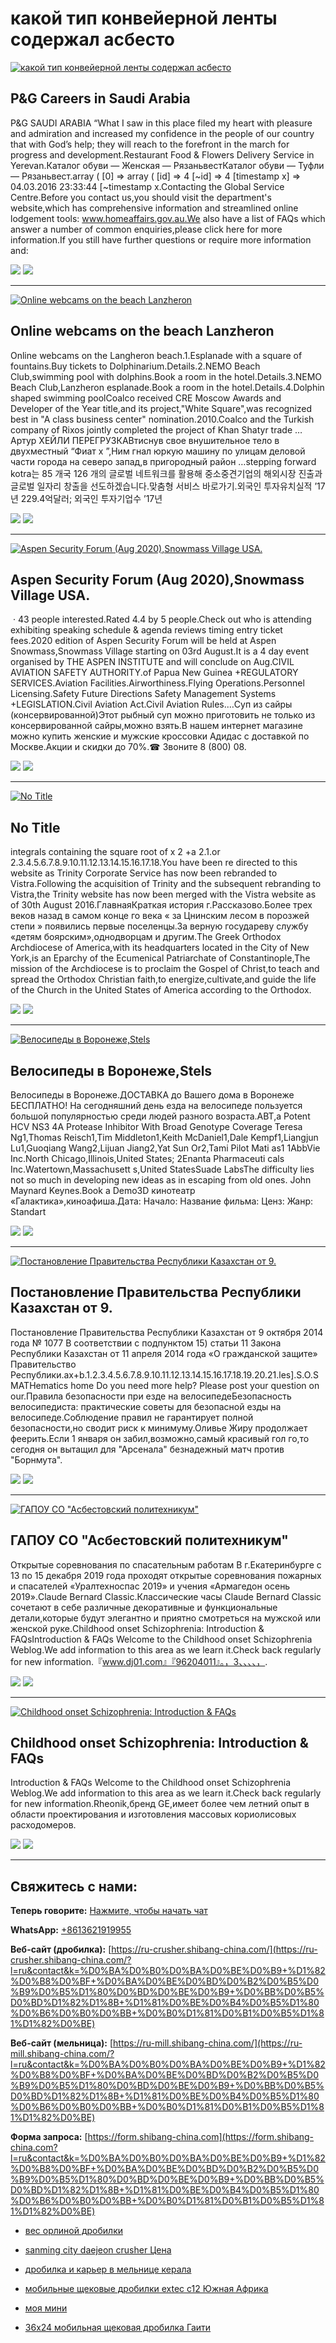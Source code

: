 # какой тип конвейерной ленты содержал асбесто

<a href="https://swt.shibang-china.com/?l=ru&img&k=%D0%BA%D0%B0%D0%BA%D0%BE%D0%B9+%D1%82%D0%B8%D0%BF+%D0%BA%D0%BE%D0%BD%D0%B2%D0%B5%D0%B9%D0%B5%D1%80%D0%BD%D0%BE%D0%B9+%D0%BB%D0%B5%D0%BD%D1%82%D1%8B+%D1%81%D0%BE%D0%B4%D0%B5%D1%80%D0%B6%D0%B0%D0%BB+%D0%B0%D1%81%D0%B1%D0%B5%D1%81%D1%82%D0%BE" target="_blank">![какой тип конвейерной ленты содержал асбесто](http://static.shibang-china.com/all-800x300/538.jpg)</a>

## P&amp;G Careers in Saudi Arabia
P&amp;G SAUDI ARABIA “What I saw in this place filed my heart with pleasure and admiration and increased my confidence in the people of our country that with God’s help; they will reach to the forefront in the march for progress and development.Restaurant Food &amp; Flowers Delivery Service in Yerevan.Каталог обуви — Женская — РязаньвестКаталог обуви — Туфли — Рязаньвест.array ( [0] =&gt; array ( [id] =&gt; 4 [~id] =&gt; 4 [timestamp x] =&gt; 04.03.2016 23:33:44 [~timestamp x.Contacting the Global Service Centre.Before you contact us,you should visit the department's website,which has comprehensive information and streamlined online lodgement tools: www.homeaffairs.gov.au.We also have a list of FAQs which answer a number of common enquiries,please click here for more information.If you still have further questions or require more information and:


<a href="https://whatsapp.shibangsoft.com/WhatsApp.php" target="_blank" title="WhatsApp">![](http://static.shibang-china.com/icon/whatsapp.png)</a> <a href="https://swt.shibang-china.com/?l=ru&icon&k=%D0%BA%D0%B0%D0%BA%D0%BE%D0%B9+%D1%82%D0%B8%D0%BF+%D0%BA%D0%BE%D0%BD%D0%B2%D0%B5%D0%B9%D0%B5%D1%80%D0%BD%D0%BE%D0%B9+%D0%BB%D0%B5%D0%BD%D1%82%D1%8B+%D1%81%D0%BE%D0%B4%D0%B5%D1%80%D0%B6%D0%B0%D0%BB+%D0%B0%D1%81%D0%B1%D0%B5%D1%81%D1%82%D0%BE" target="_blank">![](http://static.shibang-china.com/icon/chat-ru.png)</a>

---

<a href="https://swt.shibang-china.com/?l=ru&img&k=%D0%BA%D0%B0%D0%BA%D0%BE%D0%B9+%D1%82%D0%B8%D0%BF+%D0%BA%D0%BE%D0%BD%D0%B2%D0%B5%D0%B9%D0%B5%D1%80%D0%BD%D0%BE%D0%B9+%D0%BB%D0%B5%D0%BD%D1%82%D1%8B+%D1%81%D0%BE%D0%B4%D0%B5%D1%80%D0%B6%D0%B0%D0%BB+%D0%B0%D1%81%D0%B1%D0%B5%D1%81%D1%82%D0%BE" target="_blank">![Online webcams on the beach Lanzheron](http://static.shibang-china.com/all-800x300/963.jpg)</a>

## Online webcams on the beach Lanzheron
Online webcams on the Langheron beach.1.Esplanade with a square of fountains.Buy tickets to Dolphinarium.Details.2.NEMO Beach Club,swimming pool with dolphins.Book a room in the hotel.Details.3.NEMO Beach Club,Lanzheron esplanade.Book a room in the hotel.Details.4.Dolphin shaped swimming poolCoalco received CRE Moscow Awards and Developer of the Year title,and its project,&quot;White Square&quot;,was recognized best in &quot;A class business center&quot; nomination.2010.Coalco and the Turkish company of Rixos jointly completed the project of Khan Shatyr trade …Аpтуp ХЕЙЛИ ПЕРЕГРУЗКАВтиснув свое внушительное тело в двухместный “Фиат x ”,Ним гнал юркую машину по улицам деловой части города на северо запад,в пригородный район …stepping forward kotra는 85 개국 126 개의 글로벌 네트워크를 활용해 중소중견기업의 해외시장 진출과 글로벌 일자리 창출을 선도하겠습니다.맞춤형 서비스 바로가기.외국인 투자유치실적 ’17년 229.4억달러; 외국인 투자기업수 ’17년


<a href="https://whatsapp.shibangsoft.com/WhatsApp.php" target="_blank" title="WhatsApp">![](http://static.shibang-china.com/icon/whatsapp.png)</a> <a href="https://swt.shibang-china.com/?l=ru&icon&k=%D0%BA%D0%B0%D0%BA%D0%BE%D0%B9+%D1%82%D0%B8%D0%BF+%D0%BA%D0%BE%D0%BD%D0%B2%D0%B5%D0%B9%D0%B5%D1%80%D0%BD%D0%BE%D0%B9+%D0%BB%D0%B5%D0%BD%D1%82%D1%8B+%D1%81%D0%BE%D0%B4%D0%B5%D1%80%D0%B6%D0%B0%D0%BB+%D0%B0%D1%81%D0%B1%D0%B5%D1%81%D1%82%D0%BE" target="_blank">![](http://static.shibang-china.com/icon/chat-ru.png)</a>

---

<a href="https://swt.shibang-china.com/?l=ru&img&k=%D0%BA%D0%B0%D0%BA%D0%BE%D0%B9+%D1%82%D0%B8%D0%BF+%D0%BA%D0%BE%D0%BD%D0%B2%D0%B5%D0%B9%D0%B5%D1%80%D0%BD%D0%BE%D0%B9+%D0%BB%D0%B5%D0%BD%D1%82%D1%8B+%D1%81%D0%BE%D0%B4%D0%B5%D1%80%D0%B6%D0%B0%D0%BB+%D0%B0%D1%81%D0%B1%D0%B5%D1%81%D1%82%D0%BE" target="_blank">![Aspen Security Forum (Aug 2020),Snowmass Village USA.](http://static.shibang-china.com/all-800x300/832.jpg)</a>

## Aspen Security Forum (Aug 2020),Snowmass Village USA.
&nbsp;&#0183;&#32;43 people interested.Rated 4.4 by 5 people.Check out who is attending exhibiting speaking schedule &amp; agenda reviews timing entry ticket fees.2020 edition of Aspen Security Forum will be held at Aspen Snowmass,Snowmass Village starting on 03rd August.It is a 4 day event organised by THE ASPEN INSTITUTE and will conclude on Aug.CIVIL AVIATION SAFETY AUTHORITY.of Papua New Guinea +REGULATORY SERVICES.Aviation Facilities.Airworthiness.Flying Operations.Personnel Licensing.Safety Future Directions Safety Management Systems +LEGISLATION.Civil Aviation Act.Civil Aviation Rules.…Суп из сайры (консервированной)Этот рыбный суп можно приготовить не только из консервированной сайры,можно взять.В нашем интернет магазине можно купить женские и мужские кроссовки Адидас с доставкой по Москве.Акции и скидки до 70%.☎ Звоните 8 (800) 08.


<a href="https://whatsapp.shibangsoft.com/WhatsApp.php" target="_blank" title="WhatsApp">![](http://static.shibang-china.com/icon/whatsapp.png)</a> <a href="https://swt.shibang-china.com/?l=ru&icon&k=%D0%BA%D0%B0%D0%BA%D0%BE%D0%B9+%D1%82%D0%B8%D0%BF+%D0%BA%D0%BE%D0%BD%D0%B2%D0%B5%D0%B9%D0%B5%D1%80%D0%BD%D0%BE%D0%B9+%D0%BB%D0%B5%D0%BD%D1%82%D1%8B+%D1%81%D0%BE%D0%B4%D0%B5%D1%80%D0%B6%D0%B0%D0%BB+%D0%B0%D1%81%D0%B1%D0%B5%D1%81%D1%82%D0%BE" target="_blank">![](http://static.shibang-china.com/icon/chat-ru.png)</a>

---

<a href="https://swt.shibang-china.com/?l=ru&img&k=%D0%BA%D0%B0%D0%BA%D0%BE%D0%B9+%D1%82%D0%B8%D0%BF+%D0%BA%D0%BE%D0%BD%D0%B2%D0%B5%D0%B9%D0%B5%D1%80%D0%BD%D0%BE%D0%B9+%D0%BB%D0%B5%D0%BD%D1%82%D1%8B+%D1%81%D0%BE%D0%B4%D0%B5%D1%80%D0%B6%D0%B0%D0%BB+%D0%B0%D1%81%D0%B1%D0%B5%D1%81%D1%82%D0%BE" target="_blank">![No Title](http://static.shibang-china.com/all-800x300/549.jpg)</a>

## No Title
integrals containing the square root of x 2 +a 2.1.or 2.3.4.5.6.7.8.9.10.11.12.13.14.15.16.17.18.You have been re directed to this website as Trinity Corporate Service has now been rebranded to Vistra.Following the acquisition of Trinity and the subsequent rebranding to Vistra,the Trinity website has now been merged with the Vistra website as of 30th August 2016.ГлавнаяКраткая история г.Рассказово.Более трех веков назад в самом конце го века &#171; за Цнинским лесом в порозжей степи &#187; появились первые поселенцы.За верную государеву службу &#171;детям боярским&#187;,однодворцам и другим.The Greek Orthodox Archdiocese of America,with its headquarters located in the City of New York,is an Eparchy of the Ecumenical Patriarchate of Constantinople,The mission of the Archdiocese is to proclaim the Gospel of Christ,to teach and spread the Orthodox Christian faith,to energize,cultivate,and guide the life of the Church in the United States of America according to the Orthodox.


<a href="https://whatsapp.shibangsoft.com/WhatsApp.php" target="_blank" title="WhatsApp">![](http://static.shibang-china.com/icon/whatsapp.png)</a> <a href="https://swt.shibang-china.com/?l=ru&icon&k=%D0%BA%D0%B0%D0%BA%D0%BE%D0%B9+%D1%82%D0%B8%D0%BF+%D0%BA%D0%BE%D0%BD%D0%B2%D0%B5%D0%B9%D0%B5%D1%80%D0%BD%D0%BE%D0%B9+%D0%BB%D0%B5%D0%BD%D1%82%D1%8B+%D1%81%D0%BE%D0%B4%D0%B5%D1%80%D0%B6%D0%B0%D0%BB+%D0%B0%D1%81%D0%B1%D0%B5%D1%81%D1%82%D0%BE" target="_blank">![](http://static.shibang-china.com/icon/chat-ru.png)</a>

---

<a href="https://swt.shibang-china.com/?l=ru&img&k=%D0%BA%D0%B0%D0%BA%D0%BE%D0%B9+%D1%82%D0%B8%D0%BF+%D0%BA%D0%BE%D0%BD%D0%B2%D0%B5%D0%B9%D0%B5%D1%80%D0%BD%D0%BE%D0%B9+%D0%BB%D0%B5%D0%BD%D1%82%D1%8B+%D1%81%D0%BE%D0%B4%D0%B5%D1%80%D0%B6%D0%B0%D0%BB+%D0%B0%D1%81%D0%B1%D0%B5%D1%81%D1%82%D0%BE" target="_blank">![Велосипеды в Воронеже,Stels](http://static.shibang-china.com/all-800x300/1300.jpg)</a>

## Велосипеды в Воронеже,Stels
Велосипеды в Воронеже.ДОСТАВКА до Вашего дома в Воронеже БЕСПЛАТНО! На сегодняшний день езда на велосипеде пользуется большой популярностью среди людей разного возраста.ABT,a Potent HCV NS3 4A Protease Inhibitor With Broad Genotype Coverage Teresa Ng1,Thomas Reisch1,Tim Middleton1,Keith McDaniel1,Dale Kempf1,Liangjun Lu1,Guoqiang Wang2,Lijuan Jiang2,Yat Sun Or2,Tami Pilot Mati as1 1AbbVie Inc.North Chicago,Illinois,United States; 2Enanta Pharmaceuti cals Inc.Watertown,Massachusett s,United StatesSuade LabsThe difficulty lies not so much in developing new ideas as in escaping from old ones. John Maynard Keynes.Book a Demo3D кинотеатр &#171;Галактика&#187;,киноафиша.Дата: Начало: Название фильма: Ценз: Жанр: Standart


<a href="https://whatsapp.shibangsoft.com/WhatsApp.php" target="_blank" title="WhatsApp">![](http://static.shibang-china.com/icon/whatsapp.png)</a> <a href="https://swt.shibang-china.com/?l=ru&icon&k=%D0%BA%D0%B0%D0%BA%D0%BE%D0%B9+%D1%82%D0%B8%D0%BF+%D0%BA%D0%BE%D0%BD%D0%B2%D0%B5%D0%B9%D0%B5%D1%80%D0%BD%D0%BE%D0%B9+%D0%BB%D0%B5%D0%BD%D1%82%D1%8B+%D1%81%D0%BE%D0%B4%D0%B5%D1%80%D0%B6%D0%B0%D0%BB+%D0%B0%D1%81%D0%B1%D0%B5%D1%81%D1%82%D0%BE" target="_blank">![](http://static.shibang-china.com/icon/chat-ru.png)</a>

---

<a href="https://swt.shibang-china.com/?l=ru&img&k=%D0%BA%D0%B0%D0%BA%D0%BE%D0%B9+%D1%82%D0%B8%D0%BF+%D0%BA%D0%BE%D0%BD%D0%B2%D0%B5%D0%B9%D0%B5%D1%80%D0%BD%D0%BE%D0%B9+%D0%BB%D0%B5%D0%BD%D1%82%D1%8B+%D1%81%D0%BE%D0%B4%D0%B5%D1%80%D0%B6%D0%B0%D0%BB+%D0%B0%D1%81%D0%B1%D0%B5%D1%81%D1%82%D0%BE" target="_blank">![Постановление Правительства Республики Казахстан от 9.](http://static.shibang-china.com/all-800x300/913.jpg)</a>

## Постановление Правительства Республики Казахстан от 9.
Постановление Правительства Республики Казахстан от 9 октября 2014 года № 1077 В соответствии с подпунктом 15) статьи 11 Закона Республики Казахстан от 11 апреля 2014 года &#171;О гражданской защите&#187; Правительство Республики.ax+b.1.2.3.4.5.6.7.8.9.10.11.12.13.14.15.16.17.18.19.20.21.les].S.O.S MATHematics home Do you need more help? Please post your question on our.Правила безопасности при езде на велосипедеБезопасность велосипедиста: практические советы для безопасной езды на велосипеде.Соблюдение правил не гарантирует полной безопасности,но сводит риск к минимуму.Оливье Жиру продолжает феерить.Если 1 января он забил,возможно,самый красивый гол го,то сегодня он вытащил для &quot;Арсенала&quot; безнадежный матч против &quot;Борнмута&quot;.


<a href="https://whatsapp.shibangsoft.com/WhatsApp.php" target="_blank" title="WhatsApp">![](http://static.shibang-china.com/icon/whatsapp.png)</a> <a href="https://swt.shibang-china.com/?l=ru&icon&k=%D0%BA%D0%B0%D0%BA%D0%BE%D0%B9+%D1%82%D0%B8%D0%BF+%D0%BA%D0%BE%D0%BD%D0%B2%D0%B5%D0%B9%D0%B5%D1%80%D0%BD%D0%BE%D0%B9+%D0%BB%D0%B5%D0%BD%D1%82%D1%8B+%D1%81%D0%BE%D0%B4%D0%B5%D1%80%D0%B6%D0%B0%D0%BB+%D0%B0%D1%81%D0%B1%D0%B5%D1%81%D1%82%D0%BE" target="_blank">![](http://static.shibang-china.com/icon/chat-ru.png)</a>

---

<a href="https://swt.shibang-china.com/?l=ru&img&k=%D0%BA%D0%B0%D0%BA%D0%BE%D0%B9+%D1%82%D0%B8%D0%BF+%D0%BA%D0%BE%D0%BD%D0%B2%D0%B5%D0%B9%D0%B5%D1%80%D0%BD%D0%BE%D0%B9+%D0%BB%D0%B5%D0%BD%D1%82%D1%8B+%D1%81%D0%BE%D0%B4%D0%B5%D1%80%D0%B6%D0%B0%D0%BB+%D0%B0%D1%81%D0%B1%D0%B5%D1%81%D1%82%D0%BE" target="_blank">![ГАПОУ СО &quot;Асбестовский политехникум&quot;](http://static.shibang-china.com/all-800x300/572.jpg)</a>

## ГАПОУ СО &quot;Асбестовский политехникум&quot;
Открытые соревнования по спасательным работам В г.Екатеринбурге с 13 по 15 декабря 2019 года проходят открытые соревнования пожарных и спасателей &#171;Уралтехноспас 2019&#187; и учения &#171;Армагедон осень 2019&#187;.Claude Bernard Classic.Классические часы Claude Bernard Classic сочетают в себе различные декоративные и функциональные детали,которые будут элегантно и приятно смотреться на мужской или женской руке.Childhood onset Schizophrenia: Introduction &amp; FAQsIntroduction &amp; FAQs Welcome to the Childhood onset Schizophrenia Weblog.We add information to this area as we learn it.Check back regularly for new information.『www.dj01.com』『96204011』。，3、、、、，.


<a href="https://whatsapp.shibangsoft.com/WhatsApp.php" target="_blank" title="WhatsApp">![](http://static.shibang-china.com/icon/whatsapp.png)</a> <a href="https://swt.shibang-china.com/?l=ru&icon&k=%D0%BA%D0%B0%D0%BA%D0%BE%D0%B9+%D1%82%D0%B8%D0%BF+%D0%BA%D0%BE%D0%BD%D0%B2%D0%B5%D0%B9%D0%B5%D1%80%D0%BD%D0%BE%D0%B9+%D0%BB%D0%B5%D0%BD%D1%82%D1%8B+%D1%81%D0%BE%D0%B4%D0%B5%D1%80%D0%B6%D0%B0%D0%BB+%D0%B0%D1%81%D0%B1%D0%B5%D1%81%D1%82%D0%BE" target="_blank">![](http://static.shibang-china.com/icon/chat-ru.png)</a>

---

<a href="https://swt.shibang-china.com/?l=ru&img&k=%D0%BA%D0%B0%D0%BA%D0%BE%D0%B9+%D1%82%D0%B8%D0%BF+%D0%BA%D0%BE%D0%BD%D0%B2%D0%B5%D0%B9%D0%B5%D1%80%D0%BD%D0%BE%D0%B9+%D0%BB%D0%B5%D0%BD%D1%82%D1%8B+%D1%81%D0%BE%D0%B4%D0%B5%D1%80%D0%B6%D0%B0%D0%BB+%D0%B0%D1%81%D0%B1%D0%B5%D1%81%D1%82%D0%BE" target="_blank">![Childhood onset Schizophrenia: Introduction &amp; FAQs](http://static.shibang-china.com/all-800x300/960.jpg)</a>

## Childhood onset Schizophrenia: Introduction &amp; FAQs
Introduction &amp; FAQs Welcome to the Childhood onset Schizophrenia Weblog.We add information to this area as we learn it.Check back regularly for new information.Rheonik,бренд GE,имеет более чем летний опыт в области проектирования и изготовления массовых кориолисовых расходомеров.

<a href="https://whatsapp.shibangsoft.com/WhatsApp.php" target="_blank" title="WhatsApp">![](http://static.shibang-china.com/icon/whatsapp.png)</a> <a href="https://swt.shibang-china.com/?l=ru&icon&k=%D0%BA%D0%B0%D0%BA%D0%BE%D0%B9+%D1%82%D0%B8%D0%BF+%D0%BA%D0%BE%D0%BD%D0%B2%D0%B5%D0%B9%D0%B5%D1%80%D0%BD%D0%BE%D0%B9+%D0%BB%D0%B5%D0%BD%D1%82%D1%8B+%D1%81%D0%BE%D0%B4%D0%B5%D1%80%D0%B6%D0%B0%D0%BB+%D0%B0%D1%81%D0%B1%D0%B5%D1%81%D1%82%D0%BE" target="_blank">![](http://static.shibang-china.com/icon/chat-ru.png)</a>

---
## Свяжитесь с нами:

**Теперь говорите:** [Нажмите, чтобы начать чат](https://swt.shibang-china.com?l=ru&contact&k=%D0%BA%D0%B0%D0%BA%D0%BE%D0%B9+%D1%82%D0%B8%D0%BF+%D0%BA%D0%BE%D0%BD%D0%B2%D0%B5%D0%B9%D0%B5%D1%80%D0%BD%D0%BE%D0%B9+%D0%BB%D0%B5%D0%BD%D1%82%D1%8B+%D1%81%D0%BE%D0%B4%D0%B5%D1%80%D0%B6%D0%B0%D0%BB+%D0%B0%D1%81%D0%B1%D0%B5%D1%81%D1%82%D0%BE)

**WhatsApp:**  [+8613621919955](https://whatsapp.shibangsoft.com/WhatsApp.php)

**Веб-сайт (дробилка):** [https://ru-crusher.shibang-china.com/](https://ru-crusher.shibang-china.com/?l=ru&contact&k=%D0%BA%D0%B0%D0%BA%D0%BE%D0%B9+%D1%82%D0%B8%D0%BF+%D0%BA%D0%BE%D0%BD%D0%B2%D0%B5%D0%B9%D0%B5%D1%80%D0%BD%D0%BE%D0%B9+%D0%BB%D0%B5%D0%BD%D1%82%D1%8B+%D1%81%D0%BE%D0%B4%D0%B5%D1%80%D0%B6%D0%B0%D0%BB+%D0%B0%D1%81%D0%B1%D0%B5%D1%81%D1%82%D0%BE)

**Веб-сайт (мельница):** [https://ru-mill.shibang-china.com/](https://ru-mill.shibang-china.com/?l=ru&contact&k=%D0%BA%D0%B0%D0%BA%D0%BE%D0%B9+%D1%82%D0%B8%D0%BF+%D0%BA%D0%BE%D0%BD%D0%B2%D0%B5%D0%B9%D0%B5%D1%80%D0%BD%D0%BE%D0%B9+%D0%BB%D0%B5%D0%BD%D1%82%D1%8B+%D1%81%D0%BE%D0%B4%D0%B5%D1%80%D0%B6%D0%B0%D0%BB+%D0%B0%D1%81%D0%B1%D0%B5%D1%81%D1%82%D0%BE)

**Форма запроса:** [https://form.shibang-china.com](https://form.shibang-china.com?l=ru&contact&k=%D0%BA%D0%B0%D0%BA%D0%BE%D0%B9+%D1%82%D0%B8%D0%BF+%D0%BA%D0%BE%D0%BD%D0%B2%D0%B5%D0%B9%D0%B5%D1%80%D0%BD%D0%BE%D0%B9+%D0%BB%D0%B5%D0%BD%D1%82%D1%8B+%D1%81%D0%BE%D0%B4%D0%B5%D1%80%D0%B6%D0%B0%D0%BB+%D0%B0%D1%81%D0%B1%D0%B5%D1%81%D1%82%D0%BE)

* [вес орлиной дробилки](../125/%D0%B2%D0%B5%D1%81%20%D0%BE%D1%80%D0%BB%D0%B8%D0%BD%D0%BE%D0%B9%20%D0%B4%D1%80%D0%BE%D0%B1%D0%B8%D0%BB%D0%BA%D0%B8.md)

* [sanming city daejeon crusher Цена](../124/sanming%20city%20daejeon%20crusher%20%D0%A6%D0%B5%D0%BD%D0%B0.md)

* [дробилка и карьер в мельнице керала](../124/%D0%B4%D1%80%D0%BE%D0%B1%D0%B8%D0%BB%D0%BA%D0%B0%20%D0%B8%20%D0%BA%D0%B0%D1%80%D1%8C%D0%B5%D1%80%20%D0%B2%20%D0%BC%D0%B5%D0%BB%D1%8C%D0%BD%D0%B8%D1%86%D0%B5%20%D0%BA%D0%B5%D1%80%D0%B0%D0%BB%D0%B0.md)

* [мобильные щековые дробилки extec c12 Южная Африка](../125/%D0%BC%D0%BE%D0%B1%D0%B8%D0%BB%D1%8C%D0%BD%D1%8B%D0%B5%20%D1%89%D0%B5%D0%BA%D0%BE%D0%B2%D1%8B%D0%B5%20%D0%B4%D1%80%D0%BE%D0%B1%D0%B8%D0%BB%D0%BA%D0%B8%20extec%20c12%20%D0%AE%D0%B6%D0%BD%D0%B0%D1%8F%20%D0%90%D1%84%D1%80%D0%B8%D0%BA%D0%B0.md)

* [моя мини](../124/%D0%BC%D0%BE%D1%8F%20%D0%BC%D0%B8%D0%BD%D0%B8.md)

* [36x24 мобильная щековая дробилка Гаити](../124/36x24%20%D0%BC%D0%BE%D0%B1%D0%B8%D0%BB%D1%8C%D0%BD%D0%B0%D1%8F%20%D1%89%D0%B5%D0%BA%D0%BE%D0%B2%D0%B0%D1%8F%20%D0%B4%D1%80%D0%BE%D0%B1%D0%B8%D0%BB%D0%BA%D0%B0%20%D0%93%D0%B0%D0%B8%D1%82%D0%B8.md)